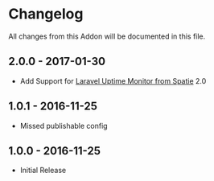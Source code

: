 # Changelog

All changes from this Addon will be documented in this file.
## 2.0.0 - 2017-01-30
- Add Support for [Laravel Uptime Monitor from Spatie](https://github.com/spatie/laravel-uptime-monitor) 2.0

## 1.0.1 - 2016-11-25
- Missed publishable config

## 1.0.0 - 2016-11-25
 - Initial Release
 